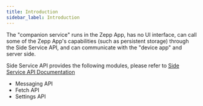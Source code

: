 ```yaml
---
title: Introduction
sidebar_label: Introduction
---
```


The "companion service" runs in the Zepp App, has no UI interface, can call some of the Zepp App's capabilities (such as persistent storage) through the Side Service API, and can communicate with the "device app" and server side.

Side Service API provides the following modules, please refer to [Side Service API Documentation](../../../reference/side-service-api/messaging.mdx)

- Messaging API
- Fetch API
- Settings API
